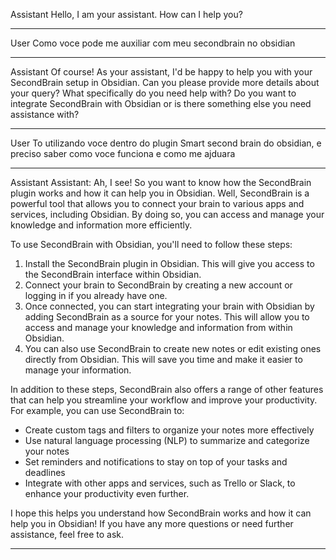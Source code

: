 Assistant
Hello, I am your assistant. How can I help you?
- - - - -
User
Como voce pode me auxiliar com meu secondbrain no obsidian
- - - - -
Assistant
Of course! As your assistant, I'd be happy to help you with your SecondBrain setup in Obsidian. Can you please provide more details about your query? What specifically do you need help with? Do you want to integrate SecondBrain with Obsidian or is there something else you need assistance with?
- - - - -
User
To utilizando voce dentro do plugin Smart second brain do obsidian, e preciso saber como voce funciona e como me ajduara
- - - - -
Assistant
Assistant: Ah, I see! So you want to know how the SecondBrain plugin works and how it can help you in Obsidian. Well, SecondBrain is a powerful tool that allows you to connect your brain to various apps and services, including Obsidian. By doing so, you can access and manage your knowledge and information more efficiently.

To use SecondBrain with Obsidian, you'll need to follow these steps:

1. Install the SecondBrain plugin in Obsidian. This will give you access to the SecondBrain interface within Obsidian.
2. Connect your brain to SecondBrain by creating a new account or logging in if you already have one.
3. Once connected, you can start integrating your brain with Obsidian by adding SecondBrain as a source for your notes. This will allow you to access and manage your knowledge and information from within Obsidian.
4. You can also use SecondBrain to create new notes or edit existing ones directly from Obsidian. This will save you time and make it easier to manage your information.

In addition to these steps, SecondBrain also offers a range of other features that can help you streamline your workflow and improve your productivity. For example, you can use SecondBrain to:

* Create custom tags and filters to organize your notes more effectively
* Use natural language processing (NLP) to summarize and categorize your notes
* Set reminders and notifications to stay on top of your tasks and deadlines
* Integrate with other apps and services, such as Trello or Slack, to enhance your productivity even further.

I hope this helps you understand how SecondBrain works and how it can help you in Obsidian! If you have any more questions or need further assistance, feel free to ask.
- - - - -